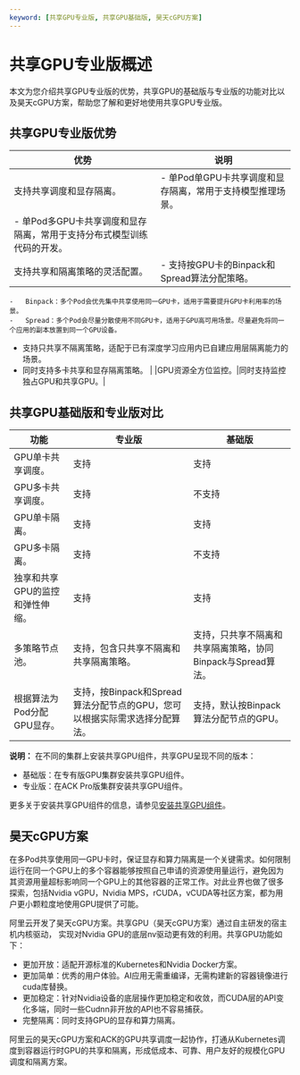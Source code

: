 ```yaml
---
keyword: [共享GPU专业版, 共享GPU基础版, 昊天cGPU方案]
---
```


# 共享GPU专业版概述

本文为您介绍共享GPU专业版的优势，共享GPU的基础版与专业版的功能对比以及昊天cGPU方案，帮助您了解和更好地使用共享GPU专业版。

## 共享GPU专业版优势

|优势|说明|
|--|--|
|支持共享调度和显存隔离。|-   单Pod单GPU卡共享调度和显存隔离，常用于支持模型推理场景。
-   单Pod多GPU卡共享调度和显存隔离，常用于支持分布式模型训练代码的开发。 |
|支持共享和隔离策略的灵活配置。|-   支持按GPU卡的Binpack和Spread算法分配策略。
    -   Binpack：多个Pod会优先集中共享使用同一GPU卡，适用于需要提升GPU卡利用率的场景。
    -   Spread：多个Pod会尽量分散使用不同GPU卡，适用于GPU高可用场景。尽量避免将同一个应用的副本放置到同一个GPU设备。
-   支持只共享不隔离策略，适配于已有深度学习应用内已自建应用层隔离能力的场景。
-   同时支持多卡共享和显存隔离策略。 |
|GPU资源全方位监控。|同时支持监控独占GPU和共享GPU。|

## 共享GPU基础版和专业版对比

|功能|专业版|基础版|
|--|---|---|
|GPU单卡共享调度。|支持|支持|
|GPU多卡共享调度。|支持|不支持|
|GPU单卡隔离。|支持|支持|
|GPU多卡隔离。|支持|不支持|
|独享和共享GPU的监控和弹性伸缩。|支持|支持|
|多策略节点池。|支持，包含只共享不隔离和共享隔离策略。|支持，只共享不隔离和共享隔离策略，协同Binpack与Spread算法。|
|根据算法为Pod分配GPU显存。|支持，按Binpack和Spread算法分配节点的GPU，您可以根据实际需求选择分配算法。|支持，默认按Binpack算法分配节点的GPU。|

**说明：** 在不同的集群上安装共享GPU组件，共享GPU呈现不同的版本：

-   基础版：在专有版GPU集群安装共享GPU组件。
-   专业版：在ACK Pro版集群安装共享GPU组件。

更多关于安装共享GPU组件的信息，请参见[安装共享GPU组件](/cn.zh-CN/Kubernetes集群用户指南/GPU/NPU/共享GPU调度/安装共享GPU组件.md)。

## 昊天cGPU方案

在多Pod共享使用同一GPU卡时，保证显存和算力隔离是一个关键需求。如何限制运行在同一个GPU上的多个容器能够按照自己申请的资源使用量运行，避免因为其资源用量超标影响同一个GPU上的其他容器的正常工作。对此业界也做了很多探索，包括Nvidia vGPU，Nvidia MPS，rCUDA，vCUDA等社区方案，都为用户更小颗粒度地使用GPU提供了可能。

阿里云开发了昊天cGPU方案。共享GPU（昊天cGPU方案）通过自主研发的宿主机内核驱动， 实现对Nvidia GPU的底层nv驱动更有效的利用。共享GPU功能如下：

-   更加开放：适配开源标准的Kubernetes和Nvidia Docker方案。
-   更加简单：优秀的用户体验。AI应用无需重编译，无需构建新的容器镜像进行cuda库替换。
-   更加稳定：针对Nvidia设备的底层操作更加稳定和收敛，而CUDA层的API变化多端，同时一些Cudnn非开放的API也不容易捕获。
-   完整隔离：同时支持GPU的显存和算力隔离。

阿里云的昊天cGPU方案和ACK的GPU共享调度一起协作，打通从Kubernetes调度到容器运行时GPU的共享和隔离，形成低成本、可靠、用户友好的规模化GPU调度和隔离方案。

